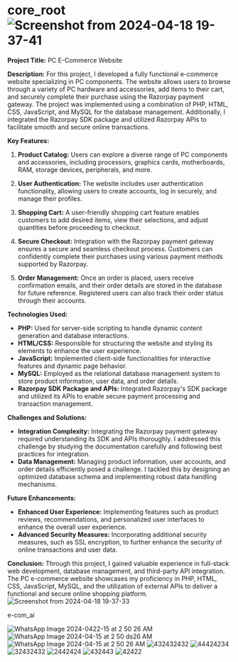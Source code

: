# core_root![Screenshot from 2024-04-18 19-37-41](https://github.com/100ASSASSIN/Root_IntelliShopAI/assets/127267168/072db3b4-147d-4569-9e23-efd757fa5e77)
**Project Title:** PC E-Commerce Website

**Description:**
For this project, I developed a fully functional e-commerce website specializing in PC components. The website allows users to browse through a variety of PC hardware and accessories, add items to their cart, and securely complete their purchase using the Razorpay payment gateway. The project was implemented using a combination of PHP, HTML, CSS, JavaScript, and MySQL for the database management. Additionally, I integrated the Razorpay SDK package and utilized Razorpay APIs to facilitate smooth and secure online transactions.

**Key Features:**

1. **Product Catalog:** Users can explore a diverse range of PC components and accessories, including processors, graphics cards, motherboards, RAM, storage devices, peripherals, and more.

2. **User Authentication:** The website includes user authentication functionality, allowing users to create accounts, log in securely, and manage their profiles.

3. **Shopping Cart:** A user-friendly shopping cart feature enables customers to add desired items, view their selections, and adjust quantities before proceeding to checkout.

4. **Secure Checkout:** Integration with the Razorpay payment gateway ensures a secure and seamless checkout process. Customers can confidently complete their purchases using various payment methods supported by Razorpay.

5. **Order Management:** Once an order is placed, users receive confirmation emails, and their order details are stored in the database for future reference. Registered users can also track their order status through their accounts.

**Technologies Used:**
- **PHP:** Used for server-side scripting to handle dynamic content generation and database interactions.
- **HTML/CSS:** Responsible for structuring the website and styling its elements to enhance the user experience.
- **JavaScript:** Implemented client-side functionalities for interactive features and dynamic page behavior.
- **MySQL:** Employed as the relational database management system to store product information, user data, and order details.
- **Razorpay SDK Package and APIs:** Integrated Razorpay's SDK package and utilized its APIs to enable secure payment processing and transaction management.

**Challenges and Solutions:**
- **Integration Complexity:** Integrating the Razorpay payment gateway required understanding its SDK and APIs thoroughly. I addressed this challenge by studying the documentation carefully and following best practices for integration.
- **Data Management:** Managing product information, user accounts, and order details efficiently posed a challenge. I tackled this by designing an optimized database schema and implementing robust data handling mechanisms.

**Future Enhancements:**
- **Enhanced User Experience:** Implementing features such as product reviews, recommendations, and personalized user interfaces to enhance the overall user experience.
- **Advanced Security Measures:** Incorporating additional security measures, such as SSL encryption, to further enhance the security of online transactions and user data.

**Conclusion:**
Through this project, I gained valuable experience in full-stack web development, database management, and third-party API integration. The PC e-commerce website showcases my proficiency in PHP, HTML, CSS, JavaScript, MySQL, and the utilization of external APIs to deliver a functional and secure online shopping platform.
![Screenshot from 2024-04-18 19-37-33](https://github.com/100ASSASSIN/Root_IntelliShopAI/assets/127267168/f86cf64c-f22b-48cc-b4d9-d87b15b271e0)

e-com_ai

![WhatsApp Image 2024-0422-15 at 2 50 26 AM](https://github.com/100ASSASSIN/Root_IntelliShopAI/assets/127267168/d3ee13af-0d28-44c5-b3ad-61b23e8cfba6)
![WhatsApp Image 2024-04-15 at 2 50 ds26 AM](https://github.com/100ASSASSIN/Root_IntelliShopAI/assets/127267168/3b9821e8-0651-4e82-ac25-5fb188dc9e9d)
![WhatsApp Image 2024-04-15 at 2 50 26 AM](https://github.com/100ASSASSIN/Root_IntelliShopAI/assets/127267168/296fa3f1-a541-46d9-a7bd-2f68242e4e9d)
![432432432](https://github.com/100ASSASSIN/Root_IntelliShopAI/assets/127267168/1b4705fa-859e-4e28-8191-7e232f0cb221)
![44424234](https://github.com/100ASSASSIN/Root_IntelliShopAI/assets/127267168/d54d7d93-0236-49f9-9982-dcc2a2a744e5)
![32432432](https://github.com/100ASSASSIN/Root_IntelliShopAI/assets/127267168/94957e7a-d948-46a8-ae45-4626639b585d)
![2442424](https://github.com/100ASSASSIN/Root_IntelliShopAI/assets/127267168/bad064d4-5f88-4833-9757-2277b6cc8d4f)
![432443](https://github.com/100ASSASSIN/Root_IntelliShopAI/assets/127267168/c2cbbf6f-fd63-42c2-8577-d327279d5cb7)
![42422](https://github.com/100ASSASSIN/Root_IntelliShopAI/assets/127267168/eaac1437-3b3b-42d5-b7bb-ed017157e89c)

